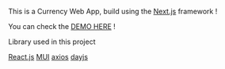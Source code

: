 This is a Currency Web App, build using the [Next.js](https://nextjs.org/) framework !

You can check the [DEMO HERE](https://github.com/Amirrak/Currency-WebApp.git) !

Library used in this project

[React.js](https://legacy.reactjs.org/)
[MUI](https://mui.com/)
[axios](https://axios-http.com/)
[dayjs](https://day.js.org/)
